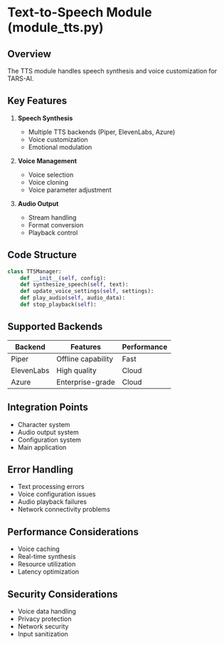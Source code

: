 # Text-to-Speech Module (module_tts.py)

## Overview
The TTS module handles speech synthesis and voice customization for TARS-AI.

## Key Features
1. **Speech Synthesis**
   - Multiple TTS backends (Piper, ElevenLabs, Azure)
   - Voice customization
   - Emotional modulation

2. **Voice Management**
   - Voice selection
   - Voice cloning
   - Voice parameter adjustment

3. **Audio Output**
   - Stream handling
   - Format conversion
   - Playback control

## Code Structure
```python
class TTSManager:
    def __init__(self, config):
    def synthesize_speech(self, text):
    def update_voice_settings(self, settings):
    def play_audio(self, audio_data):
    def stop_playback(self):
```

## Supported Backends
| Backend | Features | Performance |
|---------|----------|-------------|
| Piper | Offline capability | Fast |
| ElevenLabs | High quality | Cloud |
| Azure | Enterprise-grade | Cloud |

## Integration Points
- Character system
- Audio output system
- Configuration system
- Main application

## Error Handling
- Text processing errors
- Voice configuration issues
- Audio playback failures
- Network connectivity problems

## Performance Considerations
- Voice caching
- Real-time synthesis
- Resource utilization
- Latency optimization

## Security Considerations
- Voice data handling
- Privacy protection
- Network security
- Input sanitization